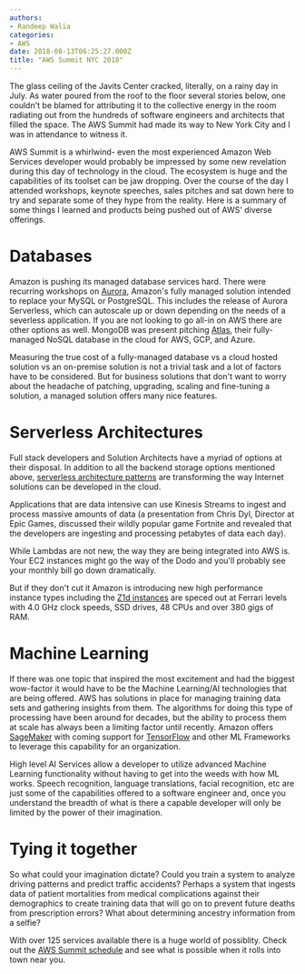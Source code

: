 ```yaml
---
authors:
- Randeep Walia
categories:
- AWS
date: 2018-08-13T06:25:27.000Z
title: "AWS Summit NYC 2018"
---
```

The glass ceiling of the Javits Center cracked, literally, on a rainy day in July. As water poured from the roof to the floor several stories below, one couldn't be blamed for attributing it to the collective energy in the room radiating out from the hundreds of software engineers and architects that filled the space. The AWS Summit had made its way to New York City and I was in attendance to witness it.

AWS Summit is a whirlwind- even the most experienced Amazon Web Services developer would probably be impressed by some new revelation during this day of technology in the cloud. The ecosystem is huge and the capabilities of its toolset can be jaw dropping. Over the course of the day I attended workshops, keynote speeches, sales pitches and sat down here to try and separate some of they hype from the reality. Here is a summary of some things I learned and products being pushed out of AWS' diverse offerings.

# Databases 
Amazon is pushing its managed database services hard. There were recurring workshops on [Aurora](https://aws.amazon.com/rds/aurora/), Amazon's fully managed solution intended to replace your MySQL or PostgreSQL. This includes the release of Aurora Serverless, which can autoscale up or down depending on the needs of a severless application. If you are not looking to go all-in on AWS there are other options as well. MongoDB was present pitching [Atlas](https://www.mongodb.com/cloud/atlas), their fully-managed NoSQL database in the cloud for AWS, GCP, and Azure. 

Measuring the true cost of a fully-managed database vs a cloud hosted solution vs an on-premise solution is not a trivial task and a lot of factors have to be considered. But for business solutions that don't want to worry about the headache of patching, upgrading, scaling and fine-tuning a solution, a managed solution offers many nice features.

# Serverless Architectures
Full stack developers and Solution Architects have a myriad of options at their disposal. In addition to all the backend storage options mentioned above, [serverless architecture patterns](https://blog.ippon.tech/going-serverless/) are transforming the way Internet solutions can be developed in the cloud. 

Applications that are data intensive can use Kinesis Streams to ingest and process massive amounts of data (a presentation from Chris Dyl, Director at Epic Games, discussed their wildly popular game Fortnite and revealed that the developers are ingesting and processing petabytes of data each day). 

While Lambdas are not new, the way they are being integrated into AWS is. Your EC2 instances might go the way of the Dodo and you'll probably see your monthly bill go down dramatically.

But if they don't cut it Amazon is introducing new high performance instance types including the [Z1d instances](https://aws.amazon.com/ec2/instance-types/z1d/) are speced out at Ferrari levels with 4.0 GHz clock speeds, SSD drives, 48 CPUs and over 380 gigs of RAM. 

# Machine Learning
If there was one topic that inspired the most excitement and had the biggest wow-factor it would have to be the Machine Learning/AI technologies that are being offered. AWS has solutions in place for managing training data sets and gathering insights from them. The algorithms for doing this type of processing have been around for decades, but the ability to process them at scale has always been a limiting factor until recently. Amazon offers [SageMaker](https://aws.amazon.com/sagemaker/) with coming support for [TensorFlow](https://www.tensorflow.org/) and other ML Frameworks to leverage this capability for an organization.

High level AI Services allow a developer to utilize advanced Machine Learning functionality without having to get into the weeds with how ML works. Speech recognition, language translations, facial recognition, etc are just some of the capabilities offered to a software engineer and, once you understand the breadth of what is there a capable developer will only be limited by the power of their imagination.

# Tying it together

So what could your imagination dictate? Could you train a system to analyze driving patterns and predict traffic accidents? Perhaps a system that ingests data of patient mortalities from medical complications against their demographics to create training data that will go on to prevent future deaths from prescription errors? What about determining ancestry information from a selfie?

With over 125 services available there is a huge world of possiblity. Check out the [AWS Summit schedule](https://aws.amazon.com/summits/) and see what is possible when it rolls into town near you.
